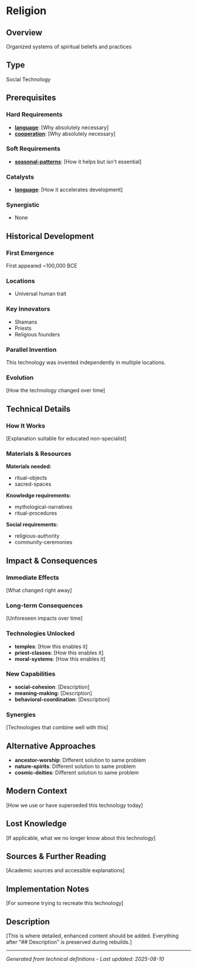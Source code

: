 # Religion

## Overview
Organized systems of spiritual beliefs and practices

## Type
Social Technology

## Prerequisites

### Hard Requirements
- **[language](../language/README.md)**: [Why absolutely necessary]
- **[cooperation](../cooperation/README.md)**: [Why absolutely necessary]

### Soft Requirements
- **[seasonal-patterns](../seasonal-patterns/README.md)**: [How it helps but isn't essential]

### Catalysts
- **[language](../language/README.md)**: [How it accelerates development]

### Synergistic
- None

## Historical Development

### First Emergence
First appeared ~100,000 BCE

### Locations
- Universal human trait

### Key Innovators
- Shamans
- Priests
- Religious founders

### Parallel Invention
This technology was invented independently in multiple locations.

### Evolution
[How the technology changed over time]

## Technical Details

### How It Works
[Explanation suitable for educated non-specialist]

### Materials & Resources
**Materials needed:**
- ritual-objects
- sacred-spaces


**Knowledge requirements:**
- mythological-narratives
- ritual-procedures


**Social requirements:**
- religious-authority
- community-ceremonies

## Impact & Consequences

### Immediate Effects
[What changed right away]

### Long-term Consequences
[Unforeseen impacts over time]

### Technologies Unlocked
- **temples**: [How this enables it]
- **priest-classes**: [How this enables it]
- **moral-systems**: [How this enables it]

### New Capabilities
- **social-cohesion**: [Description]
- **meaning-making**: [Description]
- **behavioral-coordination**: [Description]

### Synergies
[Technologies that combine well with this]

## Alternative Approaches
- **ancestor-worship**: Different solution to same problem
- **nature-spirits**: Different solution to same problem
- **cosmic-deities**: Different solution to same problem

## Modern Context
[How we use or have superseded this technology today]

## Lost Knowledge
[If applicable, what we no longer know about this technology]

## Sources & Further Reading
[Academic sources and accessible explanations]

## Implementation Notes
[For someone trying to recreate this technology]

## Description












[This is where detailed, enhanced content should be added. Everything after "## Description" is preserved during rebuilds.]

---
*Generated from technical definitions - Last updated: 2025-08-10*
